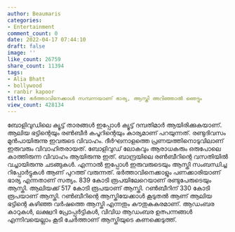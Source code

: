 ```yaml
---
author: Beaumaris
categories:
- Entertainment
comment_count: 0
date: 2022-04-17 07:44:10
draft: false
image: ''
like_count: 26759
share_count: 11394
tags:
- Alia Bhatt
- bollywood
- ranbir kapoor
title: ഭർത്താവിനേക്കാൾ സമ്പന്നയാണ് ഭാര്യ, ആസ്തി അറിഞ്ഞാൽ ഞെട്ടും
view_count: 428134
---
```


ബോളിവുഡിലെ ക്യൂട്ട് താരങ്ങൾ ഇപ്പോൾ ക്യൂട്ട് ദമ്പതിമാർ ആയിരിക്കുകയാണ്. ആലിയ ഭട്ടിന്റെയും രണ്‍ബീര്‍ കപൂറിന്റെയും കാര്യമാണ് പറയുന്നത്. രണ്ടുദിവസം മുൻപായിരുന്നു ഇവരുടെ വിവാഹം. ദീര്‍ഘനാളത്തെ പ്രണയത്തിനൊടുവിലാണ് ഇരുവരും വിവാഹിതരായത്. ബോളിവുഡ് ലോകവും ആരാധകരും ഒരുപോലെ കാത്തിരുന്ന വിവാഹം ആയിരുന്നു ഇത്. ബാന്ദ്രയിലെ രണ്‍ബീറിന്റെ വസതിയില്‍ വച്ചായിരുന്നു ചടങ്ങുകള്‍. എന്നാൽ ഇപ്പോൾ ഇരുവരുടെയും ആസ്തി സംബന്ധിച്ച റിപ്പോര്‍ട്ടുകള്‍ ആണ് പുറത്ത് വരുന്നത്. ഭർത്താവിനെക്കാളും പണക്കാരിയാണ് ഭാര്യ എന്നതാണ് സത്യം. 839 കോടി രൂപയിലേറെയാണ് രണ്ടുപേരുടെയും ആസ്തി. ആലിയക്ക് 517 കോടി രൂപയാണ് ആസ്തി. റണ്‍ബീറിന് 330 കോടി രൂപയാണ് ആസ്തി. റണ്‍ബീറിന്റെ ആസ്തിയേക്കാള്‍ കൂടുതല്‍ ആണ് ആലിയ ഭട്ടിന്റെ കഴിഞ്ഞ വര്‍ഷത്തെ ആസ്തി എന്നതും കൗതുകകരമാണ്. ആഡംബര കാറുകള്‍, ലക്ഷ്വറി പ്രോപ്പര്‍ട്ടികൾ, വിവിധ ആഡംബര ഉത്പന്നങ്ങള്‍ എന്നിവയെല്ലാം കൂടി ചേർത്താണ് ആസ്തിയുടെ കണക്കെടുത്ത്.